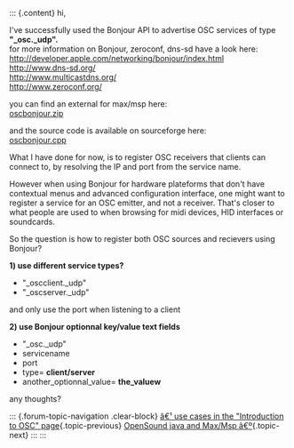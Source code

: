 ::: {.content}
hi,

I\'ve successfully used the Bonjour API to advertise OSC services of
type **\"\_osc.\_udp\".**\
for more information on Bonjour, zeroconf, dns-sd have a look here:\
<http://developer.apple.com/networking/bonjour/index.html>\
<http://www.dns-sd.org/>\
<http://www.multicastdns.org/>\
<http://www.zeroconf.org/>

you can find an external for max/msp here:\
[oscbonjour.zip](http://recherche.ircam.fr/equipes/temps-reel/movement/muller/soft/oscbonjour.zip)

and the source code is available on sourceforge here:\
[oscbonjour.cpp](http://svn.sourceforge.net/viewcvs.cgi/osctools/trunk/oscbonjour/oscbonjour.cpp?view=markup&rev=1)

What I have done for now, is to register OSC receivers that clients can
connect to, by resolving the IP and port from the service name.

However when using Bonjour for hardware plateforms that don\'t have
contextual menus and advanced configuration interface, one might want to
register a service for an OSC emitter, and not a receiver. That\'s
closer to what people are used to when browsing for midi devices, HID
interfaces or soundcards.

So the question is how to register both OSC sources and recievers using
Bonjour?

**1) use different service types?**

-   \"\_oscclient.\_udp\"
-   \"\_oscserver.\_udp\"

and only use the port when listening to a client

**2) use Bonjour optionnal key/value text fields**

-   \"\_osc.\_udp\"
-   servicename
-   port
-   type= **client/server**
-   another\_optionnal\_value= **the\_valuew**

any thoughts?

::: {.forum-topic-navigation .clear-block}
[â€¹ use cases in the \"Introduction to OSC\"
page](topic/133 "Go to previous forum topic"){.topic-previous}
[OpenSound java and Max/Msp
â€º](topic/95 "Go to next forum topic"){.topic-next}
:::
:::
